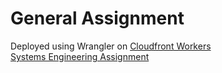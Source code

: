 # General Assignment

Deployed using Wrangler on [Cloudfront Workers](r614.r614.workers.dev)  
[Systems Engineering Assignment](https://github.com/r614/cloudflare-2020-systems-engineering-assignment)

